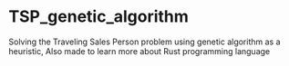 # TSP_genetic_algorithm
Solving the Traveling Sales Person problem using genetic algorithm as a heuristic, Also made to learn more about Rust programming language
